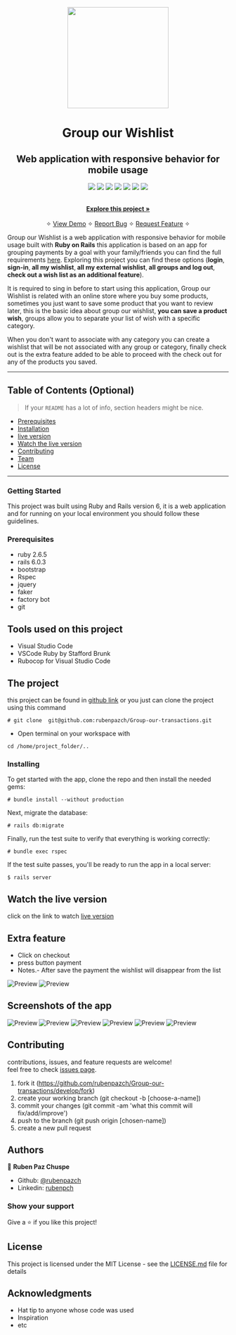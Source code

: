 <p align="center">
    <img src="./images/phone-wishlist.png"
        height="230">
</p>

<p align="center">
    <h1 align="center"> Group our Wishlist   </h1>    
</p>

<p align="center">
    <h2 align="center"> Web application with responsive behavior for mobile usage</h2>    
</p>


<p align="center">
    <a href="https://img.shields.io/badge/Microverse-blueviolet" alt="Contributors">
        <img src="https://img.shields.io/badge/Microverse-blueviolet" /></a>
    <a href="https://ruby-doc.org/core-2.7.0/Array.html" alt="Ruby">
        <img src="https://img.shields.io/badge/Ruby-2.6.5-blue" /></a>
    <a href="https://rubyonrails.org/" alt="Rails">
        <img src="https://img.shields.io/badge/Rails-6.0.3-blue" /></a>
    <a href="https://www.rubydoc.info/gems/bootstrap-sass/3.3.6" alt="Bootstrap-sass">
        <img src="https://img.shields.io/badge/Bootstrap--sass-3.4.1-lightgrey" /></a>
    <a href="https://rspec.info/documentation/" alt="Rspec-rails">
        <img src="https://img.shields.io/badge/Rspec--rails-4.0.0-orange" /></a>
    <a href="https://rubygems.org/gems/pg/versions/0.18.4?locale=es" alt="Postgresql">
        <img src="https://img.shields.io/badge/Postgresql-2.0-yellow" /></a>
    <a href="https://www.heroku.com/" alt="Heroku">
        <img src="https://img.shields.io/badge/Heroku-published-lightgrey" /></a>
</p>

  <p align="center">    
    <br />
    <a href="https://github.com/othneildrew/Best-README-Template"><strong>Explore this project »</strong></a>
    <br />
    <br />&#10023;
    <a href="#">View Demo</a>   &#10023;  
    <a href="#">Report Bug</a>    &#10023;
    <a href="#">Request Feature</a> &#10023;
  </p>



Group our Wishlist is a web application with responsive behavior for mobile usage
built with <b>Ruby on Rails</b> this application is based on an app for grouping payments by a goal with your family/friends you can find the full requirements   <a href="https://www.notion.so/microverse/Group-our-transactions-ccea2b6642664540a70de9f30bdff4ce" alt="Requirements">here</a>. Exploring this project you can find these options (<b>login</b>, <b> sign-in</b>,<b> all my wishlist</b>,<b> all my external wishlist</b>,<b> all groups and log out</b>, <b> check out a wish list as an additional feature</b>). 

It is required to sing in before to start using this application, Group our Wishlist is related with an online store where you buy some products, sometimes you just want to save some product that you want to review later, this is the basic idea about group our wishlist, <b> you can save a product wish</b>, groups allow you to separate your list of wish with a specific category. 

When you don't want to associate with any category you can create a wishlist that will be not associated with any group or category, finally check out is the extra feature added to be able to proceed with the check out for any of the products you saved.

---


## Table of Contents (Optional)

> If your `README` has a lot of info, section headers might be nice.

- [Prerequisites](##Prerequisites)
- [Installation](#Installing)
- [live version](#Watch-the-live-version)
- [Watch the live version](#Watch-the-live-version)
- [Contributing](#Contributing)
- [Team](#authors)
- [License](#license)


---


### Getting Started

This project was built using Ruby and Rails version 6, it is a web application and for running on your local environment you should follow these guidelines.

### Prerequisites

- ruby 2.6.5
- rails 6.0.3
- bootstrap 
- Rspec 
- jquery
- faker
- factory bot
- git

## Tools used on this project

- Visual Studio Code
- VSCode Ruby by Stafford Brunk
- Rubocop for Visual Studio Code

## The project

this project can be found in [github link](https://github.com/rubenpazch/Group-our-transactions) or you just can clone the project using this command 



```
# git clone  git@github.com:rubenpazch/Group-our-transactions.git
```

+ Open terminal on your workspace with

```
cd /home/project_folder/..
```

### Installing


To get started with the app, clone the repo and then install the needed gems:

```
# bundle install --without production
```

Next, migrate the database:

```
# rails db:migrate
```

Finally, run the test suite to verify that everything is working correctly:

```
# bundle exec rspec
```

If the test suite passes, you'll be ready to run the app in a local server:

```
$ rails server
```




## Watch the live version


click on the link to watch [live version](https://morning-taiga-75196.herokuapp.com/)


## Extra feature

+ Click on checkout 
+ press button payment
+ Notes.- After save the payment the wishlist will disappear from the list

![Preview](/docs/checkout.png)
![Preview](/docs/payment.png)

## Screenshots of the app

![Preview](/docs/login.png)
![Preview](/docs/register.png)
![Preview](/docs/new.png)
![Preview](/docs/profile.png)
![Preview](/docs/login-register.png)
![Preview](/docs/save-wislist.png)

## Contributing

contributions, issues, and feature requests are welcome!<br/>feel free to check [issues page](https://github.com/rubenpazch/Group-our-transactions/issues).

1. fork it (https://github.com/rubenpazch/Group-our-transactions/develop/fork)
2. create your working branch (git checkout -b [choose-a-name])
3. commit your changes (git commit -am 'what this commit will fix/add/improve')
4. push to the branch (git push origin [chosen-name])
5. create a new pull request




## Authors

👤 **Ruben Paz Chuspe**

- Github: [@rubenpazch](https://github.com/rubenpazch)
- Linkedin: [rubenpch](https://www.linkedin.com/in/rubenpch/)


### Show your support

Give a ⭐️ if you like this project!


## License

This project is licensed under the MIT License - see the [LICENSE.md](LICENSE.md) file for details

## Acknowledgments

* Hat tip to anyone whose code was used
* Inspiration
* etc
